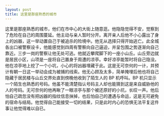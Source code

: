 ```yaml
---
layout: post
title: 这里是那座熟悉的城市
---
```


这里是那座熟悉的城市，他们在市中心的大街上随意逛。他隐隐觉得不安，觉察到了危险在自己的周围蔓延。他主动与亲人暂时分开。离开亲人后他不小心露出了身上的凶器，这一举动置自己于被追杀的险境中。他无从选择只得开始逃亡。此全城各出口被警察设卡，他能感觉到四周有警察向自己逼迫，并呈包围之势逐渐向自己靠近。三步一岗的警察让他无处可逃。他就近攀爬脚下的一座小山丘。山丘旁边就是居民小区，山项是一座将自己置身于周遭的凉亭。幸好凉亭能暂时将自己隐没。他在凉亭地上挖了一个小坑，小心的将凶器埋藏于此。这是无可奈何的一计，并预计有朝一日这一举动会成为被捕的线索。他无心顾及太多，简单掩埋后他也将自己隐藏于居民楼与山丘交界处直到傍晚他收到了陌生人的 BP 机呼叫。BP 机只显示一个陌生也熟悉的号码。他虽不能清楚指认号码主人却也能猜到这是来自威胁他的人的号码。无可奈何的他再瞅了一眼凉亭与那个被还原好的小坑，长叹一声。他后怕自己疏忽没有把凶器的指纹信息抹掉，也后怕自己的遭遇与命运，这是无可避免的宿命与结局。他觉得自己能接受一切的结果，只是此时内心的恐惧无法平复这件事让他觉得难以自已。
